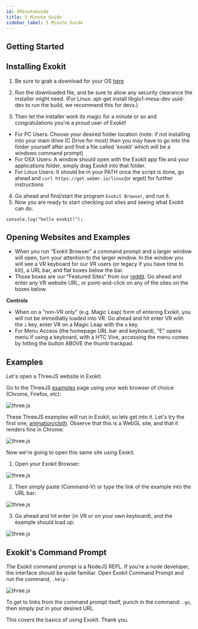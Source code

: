 ```yaml
---
id: 5MinuteGuide
title: 5 Minute Guide
sidebar_label: 5 Minute Guide
---
```


## Getting Started

## Installing Exokit

1. Be sure to grab a download for your OS [here](https://get.webmr.io/)
2. Run the downloaded file, and be sure to allow any security clearance the installer might need.
(For Linux: apt-get install libglu1-mesa-dev uuid-dev to run the build, we recommend this for devs.\)

3. Then let the installer work its magic for a minute or so and congratulations you're a proud user of Exokit!
 * For PC Users: Choose your desired folder location (note: if not installing into your main drive (C Drive for most) then you may have to go into the folder yourself after and find a file called 'exokit' which will be a windows command prompt)
 * For OSX Users: A window should open with the Exokit app file and your applications folder, simply drag Exokit into that folder.
 * For Linux Users: It should be in your PATH once the script is done, go ahead and `curl https://get.webmr.io/linux`(or wget) for further instructions
  
4. Go ahead and find/start the program `Exokit Browser`, and run it.
5. Now you are ready to start checking out sites and seeing what Exokit can do.


```$xslt
console.log("hello exokit!");
```

## Opening Websites and Examples

* When you run "Exokit Browser" a command prompt and a larger window will open, turn your attention to the larger window. In the window you will see a VR keyboard for our VR users (or legacy if you have time to kill), a URL bar, and flat boxes below the bar. 
* Those boxes are our "Featured Sites" from our [reddit](https://www.reddit.com/r/exokit/). Go ahead and enter any VR website URL, or point-and-click on any of the sites on the boxes below.

**Controls**

* When on a "non-VR only" (e.g. Magic Leap) form of entering Exokit, you will not be immediatly loaded into VR. Go ahead and hit enter VR with the `i` key, enter VR on a Magic Leap with the `o` key.
* For Menu Access (the homepage URL bar and keyboard), "E" opens menu if using a keyboard, with a HTC Vive, accessing the menu comes by hitting the button ABOVE the thumb trackpad.

## Examples

Let's open a ThreeJS website in Exokit.

Go to the ThreeJS [examples](https://threejs.org/examples/) page using your web browser of choice (Chrome, Firefox, etc):

![three.js](https://raw.githubusercontent.com/ChrisEddy/webmr-docs/master/website/static/img/docsImages/image-1.png "three.js")

These ThreeJS examples will run in Exokit, so lets get into it. Let's try the first one, [animation/cloth](https://threejs.org/examples/#webgl_animation_cloth). Observe that this is a WebGL site, and that it renders fine in Chrome:


![three.js](https://raw.githubusercontent.com/ChrisEddy/webmr-docs/master/website/static/img/docsImages/image-6.png "three.js")

Now we're going to open this same site using Exokit.

1. Open your Exokit Browser:

![three.js](https://raw.githubusercontent.com/ChrisEddy/webmr-docs/master/website/static/img/docsImages/exokit1.PNG "three.js")

2. Then simply paste (Command-V) or type the link of the example into the URL bar:

![three.js](https://raw.githubusercontent.com/ChrisEddy/webmr-docs/master/website/static/img/docsImages/exokit2.PNG "three.js")

3. Go ahead and hit enter (in VR or on your own keyboard), and the example should load up:

![three.js](https://raw.githubusercontent.com/ChrisEddy/webmr-docs/master/website/static/img/docsImages/exokit3.PNG "three.js")

## Exokit's Command Prompt

The Exokit command prompt is a NodeJS REPL. If you're a node developer, the interface should be quite familiar. Open Exokit Command Prompt and run the command, `.help` :

![three.js](https://raw.githubusercontent.com/ChrisEddy/webmr-docs/master/website/static/img/docsImages/exokit4.PNG "three.js")

To get to links from the command prompt itself, punch in the command: `.go`, then simply put in your desired URL.

This covers the basics of using Exokit. Thank you.
